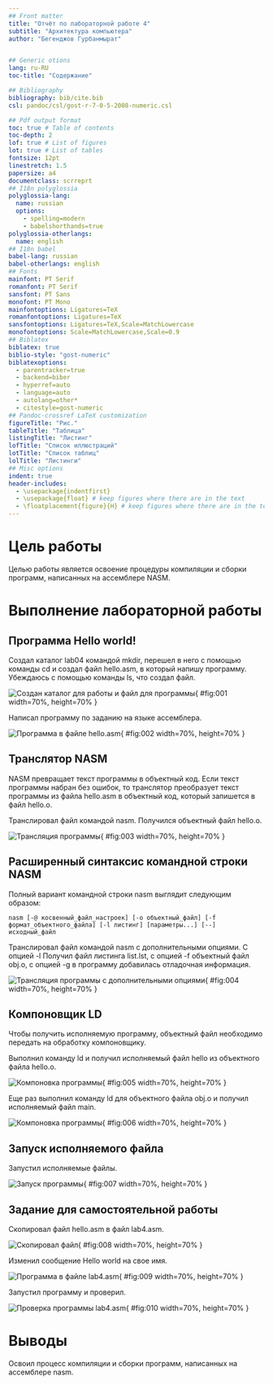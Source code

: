 ```yaml
---
## Front matter
title: "Отчёт по лабораторной работе 4"
subtitle: "Архитектура компьютера"
author: "Бегенджов Гурбанмырат"


## Generic otions
lang: ru-RU
toc-title: "Содержание"

## Bibliography
bibliography: bib/cite.bib
csl: pandoc/csl/gost-r-7-0-5-2008-numeric.csl

## Pdf output format
toc: true # Table of contents
toc-depth: 2
lof: true # List of figures
lot: true # List of tables
fontsize: 12pt
linestretch: 1.5
papersize: a4
documentclass: scrreprt
## I18n polyglossia
polyglossia-lang:
  name: russian
  options:
	- spelling=modern
	- babelshorthands=true
polyglossia-otherlangs:
  name: english
## I18n babel
babel-lang: russian
babel-otherlangs: english
## Fonts
mainfont: PT Serif
romanfont: PT Serif
sansfont: PT Sans
monofont: PT Mono
mainfontoptions: Ligatures=TeX
romanfontoptions: Ligatures=TeX
sansfontoptions: Ligatures=TeX,Scale=MatchLowercase
monofontoptions: Scale=MatchLowercase,Scale=0.9
## Biblatex
biblatex: true
biblio-style: "gost-numeric"
biblatexoptions:
  - parentracker=true
  - backend=biber
  - hyperref=auto
  - language=auto
  - autolang=other*
  - citestyle=gost-numeric
## Pandoc-crossref LaTeX customization
figureTitle: "Рис."
tableTitle: "Таблица"
listingTitle: "Листинг"
lofTitle: "Список иллюстраций"
lotTitle: "Список таблиц"
lolTitle: "Листинги"
## Misc options
indent: true
header-includes:
  - \usepackage{indentfirst}
  - \usepackage{float} # keep figures where there are in the text
  - \floatplacement{figure}{H} # keep figures where there are in the text
---
```


# Цель работы

Целью работы является освоение процедуры компиляции и сборки программ, написанных на ассемблере NASM.

# Выполнение лабораторной работы

## Программа Hello world!

Создал каталог lab04 командой mkdir, перешел в него с помощью команды cd и создал файл hello.asm, в который напишу программу.
Убеждаюсь с помощью команды ls, что создал файл.

![Создан каталог для работы и файл для программы](image/01.png){ #fig:001 width=70%, height=70% }

Написал программу по заданию на языке ассемблера.

![Программа в файле hello.asm](image/02.png){ #fig:002 width=70%, height=70% }

## Транслятор NASM

NASM превращает текст программы в объектный код. Если текст программы набран без ошибок, то транслятор преобразует текст программы из файла hello.asm в объектный код, который запишется в файл hello.o. 

Транслировал файл командой nasm. Получился объектный файл hello.o.

![Трансляция программы](image/03.png){ #fig:003 width=70%, height=70% }

## Расширенный синтаксис командной строки NASM

Полный вариант командной строки nasm выглядит следующим образом: 

```nasm [-@ косвенный_файл_настроек] [-o объектный_файл] [-f формат_объектного_файла] [-l листинг] [параметры...] [--] исходный_файл```

Транслировал файл командой nasm с дополнительными опциями. 
С опцией -l Получил файл листинга list.lst, с опцией -f объектный файл obj.o, с опцией -g в программу добавилась отладочная информация.

![Трансляция программы с дополнительными опциями](image/04.png){ #fig:004 width=70%, height=70% }

## Компоновщик LD

Чтобы получить исполняемую программу, объектный файл необходимо передать на обработку компоновщику.

Выполнил команду ld и получил исполняемый файл hello из объектного файла hello.o.

![Компоновка программы](image/05.png){ #fig:005 width=70%, height=70% }

Еще раз выполнил команду ld для объектного файла obj.o и получил исполняемый файл main.

![Компоновка программы](image/06.png){ #fig:006 width=70%, height=70% }

## Запуск исполняемого файла

Запустил исполняемые файлы.

![Запуск программы](image/07.png){ #fig:007 width=70%, height=70% }

## Задание для самостоятельной работы

Скопировал файл hello.asm в файл lab4.asm.

![Скопировал файл](image/08.png){ #fig:008 width=70%, height=70% }

Изменил сообщение Hello world на свое имя.

![Программа в файле lab4.asm](image/09.png){ #fig:009 width=70%, height=70% }

Запустил программу и проверил.

![Проверка программы lab4.asm](image/10.png){ #fig:010 width=70%, height=70% }

# Выводы

Освоил процесс компиляции и сборки программ, написанных на ассемблере nasm.